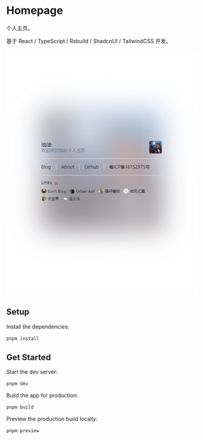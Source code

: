 # Homepage

个人主页。

基于 React / TypeScript / Rsbuild / ShadcnUI / TailwindCSS 开发。

![屏幕截图](./screenshot.png)

## Setup

Install the dependencies:

```bash
pnpm install
```

## Get Started

Start the dev server:

```bash
pnpm dev
```

Build the app for production:

```bash
pnpm build
```

Preview the production build locally:

```bash
pnpm preview
```
